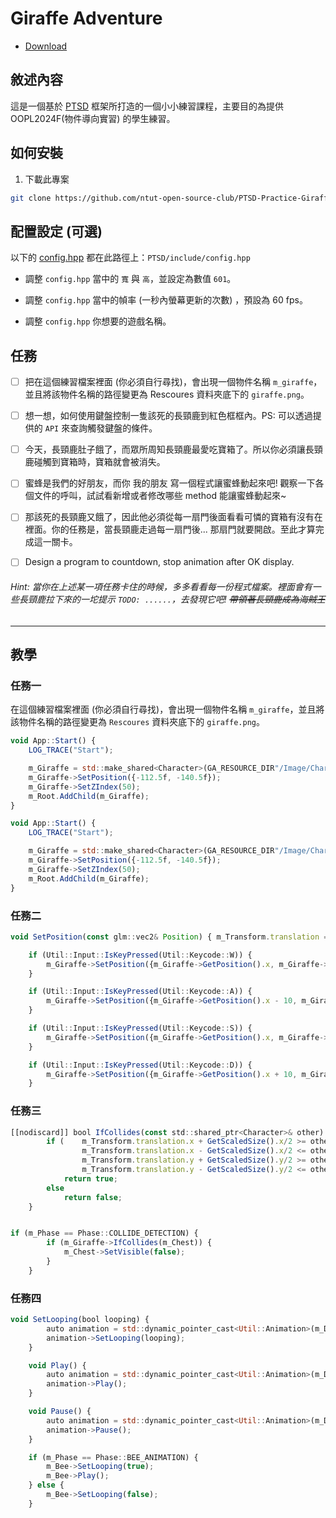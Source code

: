 # Giraffe Adventure

- [Download](https://github.com/ntut-open-source-club/PTSD-Practice-Giraffe-Adventure)

## 敘述內容

這是一個基於 [PTSD](https://github.com/ntut-open-source-club/practical-tools-for-simple-design) 框架所打造的一個小小練習課程，主要目的為提供 OOPL2024F(物件導向實習) 的學生練習。

## 如何安裝

1. 下載此專案

```bash
git clone https://github.com/ntut-open-source-club/PTSD-Practice-Giraffe-Adventure --recursive
```

## 配置設定 (可選)

以下的 [config.hpp](PTSD/include/config.hpp) 都在此路徑上：`PTSD/include/config.hpp`

- 調整 `config.hpp` 當中的 `寬` 與 `高`，並設定為數值 `601`。

- 調整 `config.hpp` 當中的幀率 (一秒內螢幕更新的次數) ，預設為 60 fps。

- 調整 `config.hpp` 你想要的遊戲名稱。

## 任務

- [ ] 把在這個練習檔案裡面 (你必須自行尋找)，會出現一個物件名稱 `m_giraffe`，並且將該物件名稱的路徑變更為 Rescoures 資料夾底下的 `giraffe.png`。

- [ ] 想一想，如何使用鍵盤控制一隻該死的長頸鹿到紅色框框內。PS: 可以透過提供的 `API` 來查詢觸發鍵盤的條件。

- [ ] 今天，長頸鹿肚子餓了，而眾所周知長頸鹿最愛吃寶箱了。所以你必須讓長頸鹿碰觸到寶箱時，寶箱就會被消失。

- [ ] 蜜蜂是我們的好朋友，而你 我的朋友 寫一個程式讓蜜蜂動起來吧! 觀察一下各個文件的呼叫，試試看新增或者修改哪些 method 能讓蜜蜂動起來~

- [ ] 那該死的長頸鹿又餓了，因此他必須從每一扇門後面看看可憐的寶箱有沒有在裡面。你的任務是，當長頸鹿走過每一扇門後... 那扇門就要開啟。至此才算完成這一關卡。

- [ ] Design a program to countdown, stop animation after OK display.

###### Hint: 當你在上述某一項任務卡住的時候，多多看看每一份程式檔案。裡面會有一些長頸鹿拉下來的一坨提示 `TODO: ......`，去發現它吧! ~~帶領著長頸鹿成為海賊王~~

---

## 教學

### 任務一

在這個練習檔案裡面 (你必須自行尋找)，會出現一個物件名稱 `m_giraffe`，並且將該物件名稱的路徑變更為 `Rescoures` 資料夾底下的 `giraffe.png`。

```js title="src/AppStart.cpp"
void App::Start() {
    LOG_TRACE("Start");

    m_Giraffe = std::make_shared<Character>(GA_RESOURCE_DIR"/Image/Character/gray.png");
    m_Giraffe->SetPosition({-112.5f, -140.5f});
    m_Giraffe->SetZIndex(50);
    m_Root.AddChild(m_Giraffe);
}
```

```js title="src/AppStart.cpp"
void App::Start() {
    LOG_TRACE("Start");

    m_Giraffe = std::make_shared<Character>(GA_RESOURCE_DIR"/Image/Character/giraffe.png"); // change
    m_Giraffe->SetPosition({-112.5f, -140.5f});
    m_Giraffe->SetZIndex(50);
    m_Root.AddChild(m_Giraffe);
}
```

### 任務二

```js title="include/AnimatedCharacter.hpp"
void SetPosition(const glm::vec2& Position) { m_Transform.translation = Position; }
```

```js title="src/AppUpdate.cpp"
    if (Util::Input::IsKeyPressed(Util::Keycode::W)) {
        m_Giraffe->SetPosition({m_Giraffe->GetPosition().x, m_Giraffe->GetPosition().y + 10});
    }

    if (Util::Input::IsKeyPressed(Util::Keycode::A)) {
        m_Giraffe->SetPosition({m_Giraffe->GetPosition().x - 10, m_Giraffe->GetPosition().y});
    }

    if (Util::Input::IsKeyPressed(Util::Keycode::S)) {
        m_Giraffe->SetPosition({m_Giraffe->GetPosition().x, m_Giraffe->GetPosition().y - 10});
    }

    if (Util::Input::IsKeyPressed(Util::Keycode::D)) {
        m_Giraffe->SetPosition({m_Giraffe->GetPosition().x + 10, m_Giraffe->GetPosition().y});
    }
```

### 任務三

```js title="include/Character.hpp"
[[nodiscard]] bool IfCollides(const std::shared_ptr<Character>& other) const {
        if (    m_Transform.translation.x + GetScaledSize().x/2 >= other->m_Transform.translation.x - other->GetScaledSize().x/2 &&
                m_Transform.translation.x - GetScaledSize().x/2 <= other->m_Transform.translation.x + other->GetScaledSize().x/2 &&
                m_Transform.translation.y + GetScaledSize().y/2 >= other->m_Transform.translation.y - other->GetScaledSize().y/2 &&
                m_Transform.translation.y - GetScaledSize().y/2 <= other->m_Transform.translation.y + other->GetScaledSize().y/2)
            return true;
        else
            return false;
    }
```

```js title="src/AppUpdate.cpp"

if (m_Phase == Phase::COLLIDE_DETECTION) {
        if (m_Giraffe->IfCollides(m_Chest)) {
            m_Chest->SetVisible(false);
        }
    }
```

### 任務四

```js title="include/AnimatedCharacter.hpp"
void SetLooping(bool looping) {
        auto animation = std::dynamic_pointer_cast<Util::Animation>(m_Drawable);
        animation->SetLooping(looping);
    }

    void Play() {
        auto animation = std::dynamic_pointer_cast<Util::Animation>(m_Drawable);
        animation->Play();
    }

    void Pause() {
        auto animation = std::dynamic_pointer_cast<Util::Animation>(m_Drawable);
        animation->Pause();
    }
```

```js title="src/AppUpdate.cpp"
    if (m_Phase == Phase::BEE_ANIMATION) {
        m_Bee->SetLooping(true);
        m_Bee->Play();
    } else {
        m_Bee->SetLooping(false);
    }
```
